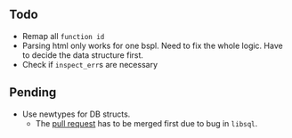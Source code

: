 ## Todo

- Remap all `function id`
- Parsing html only works for one bspl. Need to fix the whole logic. Have to decide the data structure first.
- Check if `inspect_err`s are necessary

## Pending

- Use newtypes for DB structs.
    - The [pull request](https://github.com/tursodatabase/libsql/pull/1779) has to be merged first due to bug in
      `libsql`.